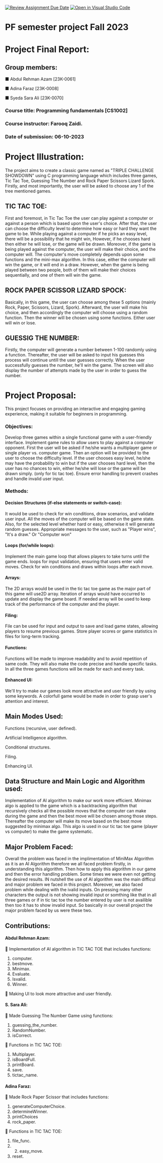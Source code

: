 [![Review Assignment Due Date](https://classroom.github.com/assets/deadline-readme-button-24ddc0f5d75046c5622901739e7c5dd533143b0c8e959d652212380cedb1ea36.svg)](https://classroom.github.com/a/j0WbCUcA)
[![Open in Visual Studio Code](https://classroom.github.com/assets/open-in-vscode-718a45dd9cf7e7f842a935f5ebbe5719a5e09af4491e668f4dbf3b35d5cca122.svg)](https://classroom.github.com/online_ide?assignment_repo_id=13059279&assignment_repo_type=AssignmentRepo)
# PF semester project Fall 2023

# Project Final Report:

## Group members:

■ Abdul Rehman Azam [23K-0061]

■ Adina Faraz [23K-0008]

■ Syeda Sara Ali [23K-0070]

### Course title: Programming fundamentals [CS1002]
### Course instructor: Farooq Zaidi.
### Date of submission: 06-10-2023

# Project Illustration:

The project aims to create a classic game named as "TRIPLE CHALLENGE SHOWDOWN" using C programming language which includes three games, Tic Tac Toe, Guessing The Number and Rock Paper Scissors Lizard Spork. Firstly, and most importantly, the user will be asked to choose any 1 of the tree mentioned games.

## TIC TAC TOE:
First and foremost, in Tic Tac Toe the user can play against a computer or against a person which is based upon the user's choice. After that, the user can choose the difficulty level to determine how easy or hard they want the game to be. While playing against a computer if he picks an easy level, there will be a possibility that he might win, However, if he chooses hard then either he will lose, or the game will be drawn.
Moreover, if the game is being played against the computer, the user will make their choice, and the computer will. The computer's move completely depends upon some functions and the mini-max algorithm. In this case, either the computer will win the game, or it will end in a draw. However, when the game is being played between two people, both of them will make their choices sequentially, and one of them will win the game. 

## ROCK PAPER SCISSOR LIZARD SPOCK:
Basically, in this game, the user can choose among these 5 options (mainly Rock, Paper, Scissors, Lizard, Spork). Afterward, the user will make his choice, and then accordingly the computer will choose using a random function. Then the winner will be chosen using some functions. Either user will win or lose.

## GUESSIG THE NUMBER:
Firstly, the computer will generate a number between 1-100 randomly using a function. Thereafter, the user will be asked to input his guesses this process will continue untill the user guesses correctly. When the user successfully guesses the 
number, he'll win the game. The screen will also display the number of attempts made by the user in order to guess the number.

# Project Proposal:

This project focuses on providing an interactive and engaging gaming experience, making it suitable for beginners in programming.
### Objectives:

Develop three games within a single functional game with a user-friendly interface.
Implement game rules to allow users to play against a computer opponent. First the user will be asked if he/she wants a multiplayer game or single player vs. computer game. Then an option will be provided to the user to choose the difficulty level. If the user chooses easy level, he/she may have the probability to win but if the user chooses hard level, then the user has no chances to win, either he/she will lose or the game will be drawn simply. (only for tic tac toe).
Ensure error handling to prevent crashes and handle invalid user input.

### Methods:

#### Decision Structures (if-else statements or switch-case):
It would be used to check for win conditions, draw scenarios, and validate user input. All the moves of the computer will be based on the game state. Also, for the selected level whether hard or easy, otherwise it will generate random guesses. Appropriate messages to the user, such as "Player wins", "It's a draw." Or "Computer won"
#### Loops (for/while loops):
Implement the main game loop that allows players to take turns until the game ends. loops for input validation, ensuring that users enter valid moves. Check for win conditions and draws within loops after each move.
#### Arrays:
The 2D arrays would be used in the tic tac toe game as the major part of this game will use2D array. Iteration of arrays would have occurred to update and display the game board. If needed array will be used to keep track of the performance of the computer and the player.
#### Filing:
File can be used for input and output to save and load game states, allowing players to resume previous games. Store player scores or game statistics in files for long-term tracking.
#### Functions:
Functions will be made to improve readability and to avoid repetition of same code. They will also make the code precise and handle specific tasks. In all the three games functions will be made for each and every task.
#### Enhanced UI:
We'll try to make our games look more attractive and user friendly by using some keywords. A colorfull game would be made in order to grasp user's attention and interest.

## Main Modes Used:

Functions (recursive, user defined).

Artificial Intelligence algorithm.

Conditional structures.

Filing.

Enhancing UI.


## Data Structure and Main Logic and Algorithm used:

Implementation of AI algorithm to make our work more efficient. Minimax algo is applied to the game which is a backtracking algorithm that recursively checks all the possible moves that the computer can make during the game and then the best move will be chosen among those steps. Thereafter the computer will make its move based on the best move suggested by minimax algo. This algo is used in our tic tac toe game (player vs computer) to make the game systematic.

## Major Problem Faced:

Overall the problem was faced in the implimentation of MiniMax Algorithm as it is an AI Algorithm therefore we all faced problem firstly, in understanding this algorithm. Then how to apply this algorithm in our game and then the error handling problem. Some times we were even not getting the desired results. IN nutshell the use of AI algorithm was the main difficul and major problem we faced in this project. 
Moreover, we also faced problem while dealing with the ivalid inputs. On pressing many other characters the output is not showing invalid input or somthing like that in all three games or if in tic tac toe the number entered by user is not availible then too it has to show invalid input. So basically in our overall project the major problem faced by us were these two.

## Contributions:

#### Abdul Rehman Azam: 
	Implementation of AI algorithm in TIC TAC TOE that includes functions: 
1. computer.
2.  bestmove.
3. Minimax.
4. Evaluate.
5. Isvalid.
6. Winner.

	Making UI to look more attractive and user friendly.

#### S. Sara Ali: 
	Made Guessing The Number Game using functions: 
1. guessing_the_number.
2.  RandomNumber.
3.  isCorrect. 

	Functions in TIC TAC TOE: 
1. Multiplayer.
2. isBoardFull. 
3. printBoard. 
4. save.
5. tictac_name.

#### Adina Faraz:
	Made Rock Paper Scissor that includes functions: 
1. generateComputerChoice.
2.  determineWinner.
3. printChoices
4. rock_paper.   

	Functions in TIC TAC TOE: 
1. file_func.
2.  2. easy_move.
3.  reset.
